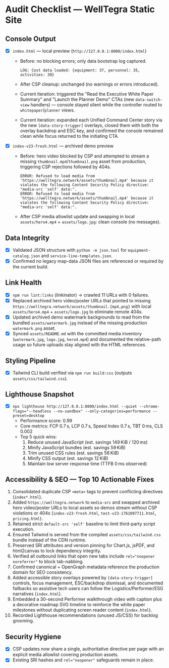 # Audit Checklist — WellTegra Static Site

## Console Output

- [x] `index.html` — local preview (`http://127.0.0.1:8000/index.html`)

  - Before: no blocking errors; only data bootstrap log captured.

    ```text
    LOG: Cost data loaded: {equipment: 37, personnel: 35, activities: 30}
    ```

  - After CSP cleanup: unchanged (no warnings or errors introduced).
  - Current iteration: triggered the "Read the Executive White Paper Summary" and "Launch the Planner Demo" CTAs (new `data-switch-view` handlers) — console stayed silent while the controller routed to `whitepaper`/`planner` views.
  - Current iteration: expanded each Unified Command Center story via the new `[data-story-trigger]` overlays, closed them with both the overlay backdrop and ESC key, and confirmed the console remained clean while focus returned to the initiating CTA.

- [x] `index-v23-fresh.html` — archived demo preview

  - Before: hero video blocked by CSP and attempted to stream a missing `thumbnail.mp4`/`thumbnail.png` asset from production, triggering CSP rejections followed by 404s.

    ```text
    ERROR: Refused to load media from 'https://welltegra.network/assets/thumbnail.mp4' because it violates the following Content Security Policy directive: "media-src 'self' data:".
    ERROR: Refused to load media from 'https://welltegra.network/assets/thumbnail.mp4' because it violates the following Content Security Policy directive: "media-src 'self' data:".
    ```

  - After CSP media allowlist update and swapping in local `assets/hero4.mp4` + `assets/logo.jpg`: clean console (no messages).

## Data Integrity

- [x] Validated JSON structure with `python -m json.tool` for `equipment-catalog.json` and `service-line-templates.json`.
- [x] Confirmed no legacy map-data JSON files are referenced or required by the current build.

## Link Health

- [x] `npm run lint:links` (linkinator) → crawled 11 URLs with 0 failures.
- [x] Replaced archived hero video/poster URLs that pointed to missing `https://welltegra.network/assets/thumbnail.{mp4,png}` with local `assets/hero4.mp4` + `assets/logo.jpg` to eliminate remote 404s.
- [x] Updated archived demo watermark backgrounds to read from the bundled `assets/watermark.jpg` instead of the missing production `watermark.png` asset.
- [x] Synced `assets/README.md` with the committed media inventory (`watermark.jpg`, `logo.jpg`, `hero4.mp4`) and documented the relative-path usage so future uploads stay aligned with the HTML references.

## Styling Pipeline

- [x] Tailwind CLI build verified via `npm run build:css` (outputs `assets/css/tailwind.css`).

## Lighthouse Snapshot

- [x] `npx lighthouse http://127.0.0.1:8000/index.html --quiet --chrome-flags="--headless --no-sandbox" --only-categories=performance --preset=desktop`
  - Performance score: 0.99
  - Core metrics: FCP 0.7 s, LCP 0.7 s, Speed Index 0.7 s, TBT 0 ms, CLS 0.002
  - Top 5 quick wins:
    1. Reduce unused JavaScript (est. savings 149 KiB / 120 ms)
    2. Minify JavaScript bundles (est. savings 59 KiB)
    3. Trim unused CSS rules (est. savings 56 KiB)
    4. Minify CSS output (est. savings 12 KiB)
    5. Maintain low server response time (TTFB 0 ms observed)

## Accessibility & SEO — Top 10 Actionable Fixes

1. Consolidated duplicate CSP `<meta>` tags to prevent conflicting directives (`index*.html`).
2. Added `https://welltegra.network` to `media-src` and swapped archived hero video/poster URLs to local assets so demos stream without CSP violations or 404s (`index-v23-fresh.html`, `test-v23-1761097711.html`, `pricing.html`).
3. Retained strict `default-src 'self'` baseline to limit third-party script execution.
4. Ensured Tailwind is served from the compiled `assets/css/tailwind.css` bundle instead of the CDN runtime.
5. Preserved SRI attributes and version pinning for Chart.js, jsPDF, and html2canvas to lock dependency integrity.
6. Verified all outbound links that open new tabs include `rel="noopener noreferrer"` to block tab-nabbing.
7. Confirmed canonical + OpenGraph metadata reference the production domain for SEO consistency.
8. Added accessible story overlays powered by `[data-story-trigger]` controls, focus management, ESC/backdrop dismissal, and documented fallbacks so assistive tech users can follow the Logistics/Performer/ESG narratives (`index.html`).
9. Embedded a 30-second Performer walkthrough video with caption plus a decorative roadmap SVG timeline to reinforce the white paper milestones without duplicating screen reader content (`index.html`).
10. Recorded Lighthouse recommendations (unused JS/CSS) for backlog grooming.

## Security Hygiene

- [x] CSP updates now share a single, authoritative directive per page with an explicit media allowlist covering production assets.
- [x] Existing SRI hashes and `rel="noopener"` safeguards remain in place.
